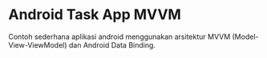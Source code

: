 # Android Task App MVVM
Contoh sederhana aplikasi android menggunakan arsitektur MVVM (Model-View-ViewModel) dan Android Data Binding.
